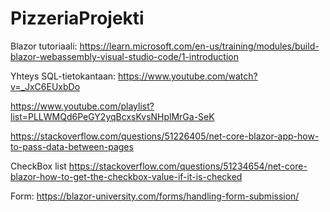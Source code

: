 # PizzeriaProjekti

Blazor tutoriaali:
https://learn.microsoft.com/en-us/training/modules/build-blazor-webassembly-visual-studio-code/1-introduction

Yhteys SQL-tietokantaan:
https://www.youtube.com/watch?v=_JxC6EUxbDo 

https://www.youtube.com/playlist?list=PLLWMQd6PeGY2yqBcxsKvsNHplMrGa-SeK

https://stackoverflow.com/questions/51226405/net-core-blazor-app-how-to-pass-data-between-pages

CheckBox list
https://stackoverflow.com/questions/51234654/net-core-blazor-how-to-get-the-checkbox-value-if-it-is-checked

Form: https://blazor-university.com/forms/handling-form-submission/
